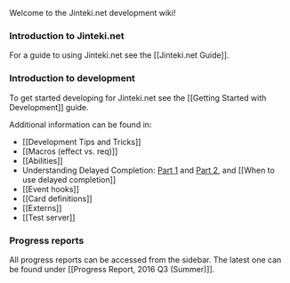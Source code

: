 Welcome to the Jinteki.net development wiki!

### Introduction to Jinteki.net

For a guide to using Jinteki.net see the [[Jinteki.net Guide]].

### Introduction to development

To get started developing for Jinteki.net see the [[Getting Started with Development]] guide.

Additional information can be found in:
* [[Development Tips and Tricks]]
* [[Macros (effect vs. req)]]
* [[Abilities]]
* Understanding Delayed Completion: [Part 1](https://github.com/mtgred/netrunner/pull/1494) and [Part 2](https://github.com/mtgred/netrunner/pull/1582), and [[When to use delayed completion]]
* [[Event hooks]]
* [[Card definitions]]
* [[Externs]]
* [[Test server]]

### Progress reports

All progress reports can be accessed from the sidebar. The latest one can be found under [[Progress Report, 2016 Q3 (Summer)]].
